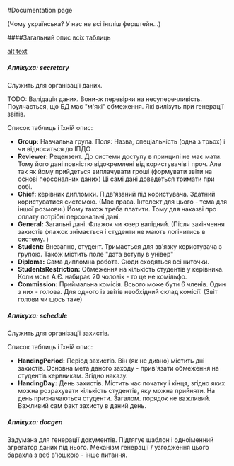 #Documentation page

(Чому українська? У нас не всі інгліш ферштейн...)

####Загальний опис всіх таблиць

[alt text][scheme_1]

[scheme_1]: ./myapp_models.png "Загальний вигляд"

##### Аплікуха: secretary 
Служить для організації даних. 

TODO: Валідація даних. Вони-ж перевірки на несуперечливість. 
Поулчається, що БД має "м'які" обмеження. 
Які вилізуть при генерації звітів. 

Список таблиць і їхній опис:

* __Group:__  Навчальна група. Поля: Назва, 
спеціальність (одна з трьох) і чи відноситься до ІПДО
* __Reviewer:__ Рецензент. До системи доступу в принципі не має мати. 
Тому його дані повністю відокремлені від користувачів і проч. 
Але так як йому прийдеться виплачувати гроші (формувати звіти на основі персоналних даних)
Ці самі дані доведеться тримати при собі. 
* __Chief:__ керівник дипломки. Підв'язаний під користувача. Здатний користуватися системою. 
(Має права. Інтелект для цього - тема для іншої розмови.) Йому також треба платити.
Тому для наказві про оплату потрібні персональні дані. 
* __General:__ Загальні дані. Флажок чи юзер валідний. (Після закінчення 
захистів флажок знімається і студенти не мають логінитись в систему. )
* __Student:__ Внезапно, студент. Тримається для зв'язку користувача з групою. 
Також містить поле "дата вступу в універ"
* __Diploma:__ Сама дипломна робота. Сюди сходяться всі ниточки. 
* __StudentsRestriction:__ Обмеження на кількість студентів у керівника. 
Коли мсьє А.Є. набирає 20 чоловік - то це не комільфо. 
* __Commission:__ Приймальна комісія. Всього може бути 6 членів. Один з них - голова. 
Для одного із звітів необхідний склад комісії. (Звіт голови чи щось таке)

##### Аплікуха: schedule
Служить для організації захистів. 


Список  таблиць і їхній опис:

* __HandingPeriod:__ Період захистів. Він (як не дивно) містить дні захистів. 
Основна мета даного заходу - прив'язати обмеження на студентів кервникам. 
Згідно наказу.
* __HandingDay:__ День захистів. Містить час початку і кінця, згідно яких можна 
розрахувати кількість студентів, яку можна прийняти. На день призначаються студенти. 
Загалом. порядок не важливий. Важливий сам факт захисту в даний день.

##### Аплікуха: docgen
   Задумана для генерації документів. Підтягує шаблон і одноіменний агрегатор даних під нього. 
   Механізм генерації / узгодження цього барахла з веб в'юшкою - інше питання. 
   
